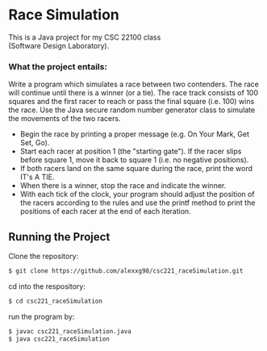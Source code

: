 # Race Simulation
This is a Java project for my CSC 22100 class (Software Design Laboratory). 

### What the project entails:
Write a program which simulates a race between two contenders. The race will continue until there is a winner (or a tie). The race track consists of 100 squares and the first racer to reach or pass the final square (i.e. 100) wins the race. Use the Java secure random number generator class to simulate the movements of the two racers.
- Begin the race by printing a proper message (e.g. On Your Mark, Get Set, Go).
- Start each racer at position 1 (the "starting gate"). If the racer slips before square 1, move it back to square 1 (i.e. no negative positions).
- If both racers land on the same square during the race, print the word IT's A TIE. 
- When there is a winner, stop the race and indicate the winner.
- With each tick of the clock, your program should adjust the position of the racers according to the rules and use the printf method to print the positions of each racer at the end of each iteration. 

## Running the Project
Clone the repository:

```bash
$ git clone https://github.com/alexxg98/csc221_raceSimulation.git
```

cd into the respository:
```bash
$ cd csc221_raceSimulation
```

run the program by:
```bash
$ javac csc221_raceSimulation.java
$ java csc221_raceSimulation
```
